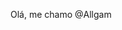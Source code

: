 Olá, me chamo @Allgam

<!--
**Allgam/Allgam** is a ✨ _special_ ✨ repository because its `README.md` (this file) appears on your GitHub profile.

Here are some ideas to get you started:

- 🔭 I’m currently working on ...
Atualmente estou estudando:

-Python
-SQL
-Um pouco sobre redes e hacking ético

No futuro planejo aprender Javascript, C#, etc.


- 👯 I’m looking to collaborate on ...
- 🤔 I’m looking for help with ...
- 💬 Ask me about ...
- 📫 How to reach me: ...
- 😄 Pronouns: ...
- ⚡ Fun fact: ...
-->
